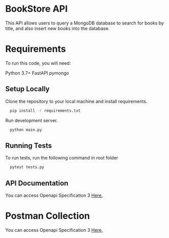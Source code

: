 # BookStore API
This API allows users to query a MongoDB database to search for books by title, and also insert new books into the database.

# Requirements
To run this code, you will need:

Python 3.7+
FastAPI
pymongo


## Setup Locally

Clone the repository to your local machine and install requirements.

```bash
  pip install -r requirements.txt

```
Run development server.
```bash
  python main.py
```

## Running Tests
To run tests, run the following command in root folder
```bash
  pytest tests.py
```

## API Documentation

You can access Openapi Specification 3 [Here.](http://127.0.0.1:1000/docs#/default)

# Postman Collection
You can access Openapi Specification 3 [Here.](http://127.0.0.1:1000/docs#/default)

